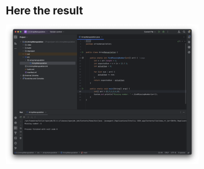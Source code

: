 # Here the result
<img src="captures/Screenshot 2024-11-22 at 14.35.23.png" alt="Result" width="600" />
